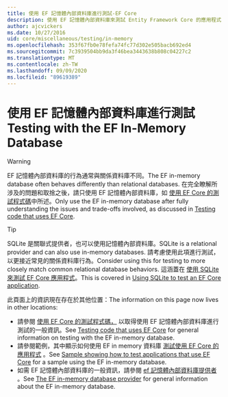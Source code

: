 ```yaml
---
title: 使用 EF 記憶體內部資料庫進行測試-EF Core
description: 使用 EF 記憶體內部資料庫來測試 Entity Framework Core 的應用程式
author: ajcvickers
ms.date: 10/27/2016
uid: core/miscellaneous/testing/in-memory
ms.openlocfilehash: 353f67fb0e78fefa74fc77d302e505bacb692ed4
ms.sourcegitcommit: 7c3939504bb9da3f46bea3443638b808c04227c2
ms.translationtype: MT
ms.contentlocale: zh-TW
ms.lasthandoff: 09/09/2020
ms.locfileid: "89619389"
---
```

# <a name="testing-with-the-ef-in-memory-database"></a><span data-ttu-id="c0acf-103">使用 EF 記憶體內部資料庫進行測試</span><span class="sxs-lookup"><span data-stu-id="c0acf-103">Testing with the EF In-Memory Database</span></span>

> [!WARNING]
> <span data-ttu-id="c0acf-104">EF 記憶體內部資料庫的行為通常與關係資料庫不同。</span><span class="sxs-lookup"><span data-stu-id="c0acf-104">The EF in-memory database often behaves differently than relational databases.</span></span>
> <span data-ttu-id="c0acf-105">在完全瞭解所涉及的問題和取捨之後，請只使用 EF 記憶體內部資料庫，如 [使用 EF Core 的測試程式碼](xref:core/miscellaneous/testing/index)中所述。</span><span class="sxs-lookup"><span data-stu-id="c0acf-105">Only use the EF in-memory database after fully understanding the issues and trade-offs involved, as discussed in [Testing code that uses EF Core](xref:core/miscellaneous/testing/index).</span></span>  

> [!TIP]
> <span data-ttu-id="c0acf-106">SQLite 是關聯式提供者，也可以使用記憶體內部資料庫。</span><span class="sxs-lookup"><span data-stu-id="c0acf-106">SQLite is a relational provider and can also use in-memory databases.</span></span>
> <span data-ttu-id="c0acf-107">請考慮使用此項進行測試，以更接近常見的關係資料庫行為。</span><span class="sxs-lookup"><span data-stu-id="c0acf-107">Consider using this for testing to more closely match common relational database behaviors.</span></span>
> <span data-ttu-id="c0acf-108">這涵蓋在 [使用 SQLite 來測試 EF Core 應用程式](xref:core/miscellaneous/testing/sqlite)。</span><span class="sxs-lookup"><span data-stu-id="c0acf-108">This is covered in [Using SQLite to test an EF Core application](xref:core/miscellaneous/testing/sqlite).</span></span>   

<span data-ttu-id="c0acf-109">此頁面上的資訊現在存在於其他位置：</span><span class="sxs-lookup"><span data-stu-id="c0acf-109">The information on this page now lives in other locations:</span></span>
* <span data-ttu-id="c0acf-110">請參閱 [使用 EF Core 的測試程式碼，](xref:core/miscellaneous/testing/index) 以取得使用 EF 記憶體內部資料庫進行測試的一般資訊。</span><span class="sxs-lookup"><span data-stu-id="c0acf-110">See [Testing code that uses EF Core](xref:core/miscellaneous/testing/index) for general information on testing with the EF in-memory database.</span></span>
* <span data-ttu-id="c0acf-111">請參閱範例，其中顯示如何使用 EF in memory 資料庫 [測試使用 EF Core 的應用程式](xref:core/miscellaneous/testing/testing-sample) 。</span><span class="sxs-lookup"><span data-stu-id="c0acf-111">See [Sample showing how to test applications that use EF Core](xref:core/miscellaneous/testing/testing-sample) for a sample using the EF in-memory database.</span></span>
* <span data-ttu-id="c0acf-112">如需 EF 記憶體內部資料庫的一般資訊，請參閱 [ef 記憶體內部資料庫提供者](xref:core/providers/in-memory/index) 。</span><span class="sxs-lookup"><span data-stu-id="c0acf-112">See [The EF in-memory database provider](xref:core/providers/in-memory/index) for general information about the EF in-memory database.</span></span>
